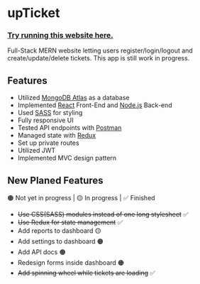 # upTicket

### <a href="https://upticket-mclbdn.netlify.app/">Try running this website here.</a>


Full-Stack MERN website letting users register/login/logout and create/update/delete tickets. This app is still work in progress.

## Features
* Utilized [MongoDB Atlas](https://www.mongodb.com/atlas) as a database
* Implemented [React](https://reactjs.org/) Front-End and [Node.js](https://nodejs.org/en/) Back-end
* Used [SASS](https://sass-lang.com/) for styling
* Fully responsive UI
* Tested API endpoints with [Postman](https://www.postman.com/)
* Managed state with [Redux](https://redux.js.org/)
* Set up private routes 
* Utilized JWT 
* Implemented MVC design pattern

## New Planed Features
🟠 Not yet in progress | 🟡 In progress | ✅ Finished

* ~~Use CSS(SASS) modules instead of one long stylesheet~~ ✅
* ~~Use Redux for state management~~ ✅
* Add reports to dashboard 🟡
* Add settings to dashboard 🟠
* Add API docs 🟠
* Redesign forms inside dashboard 🟠
* ~~Add spinning wheel while tickets are loading~~ ✅
